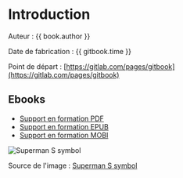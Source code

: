 # Introduction

Auteur : {{ book.author }}

Date de fabrication : {{ gitbook.time }}

Point de départ : [https://gitlab.com/pages/gitbook](https://gitlab.com/pages/gitbook)

## Ebooks

* [Support en formation PDF](/gitbook-publication.pdf)
* [Support en formation EPUB](/gitbook-publication.epub)
* [Support en formation MOBI](/gitbook-publication.mobi)

![Superman S symbol](https://upload.wikimedia.org/wikipedia/commons/0/05/Superman_S_symbol.svg)

Source de l'image : [Superman S symbol](https://commons.wikimedia.org/wiki/File:Superman_S_symbol.svg)
